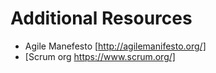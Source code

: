 # Additional Resources
- Agile Manefesto [http://agilemanifesto.org/]  
- [Scrum org https://www.scrum.org/]